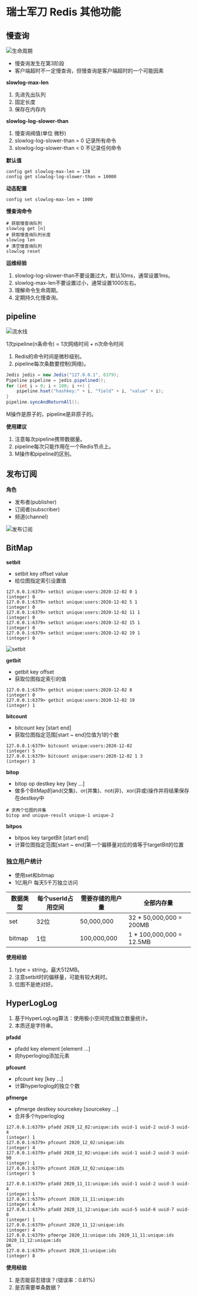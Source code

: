 # 瑞士军刀 Redis 其他功能

## 慢查询

![生命周期](assets/4-1.png)

- 慢查询发生在第3阶段
- 客户端超时不一定慢查询，但慢查询是客户端超时的一个可能因素

**slowlog-max-len**

1. 先进先出队列
2. 固定长度
3. 保存在内存内

**slowlog-log-slower-than**

1. 慢查询阀值(单位 微秒)
2. slowlog-log-slower-than = 0 记录所有命令
3. slowlog-log-slower-than < 0 不记录任何命令

**默认值**

```text
config get slowlog-max-len = 128
config get slowlog-log-slower-than = 10000
```

**动态配置**

```text
config set slowlog-max-len = 1000
```

**慢查询命令**

```shell
# 获取慢查询队列
slowlog get [n]
# 获取慢查询队列长度
slowlog len
# 清空慢查询队列
slowlog reset
```

**运维经验**

1. slowlog-log-slower-than不要设置过大，默认10ms，通常设置1ms。
2. slowlog-max-len不要设置过小，通常设置1000左右。
3. 理解命令生命周期。
4. 定期持久化慢查询。

## pipeline

![流水线](assets/4-2.png)

1次pipeline(n条命令) = 1次网络时间 + n次命令时间

1. Redis的命令时间是微秒级别。
2. pipeline每次条数要控制(网络)。

```java
Jedis jedis = new Jedis("127.0.0.1", 6379);
Pipeline pipeline = jedis.pipelined();
for (int i = 0; i < 100; i ++) {
    pipeline.hset("hashkey:" + i, "field" + i, "value" + i);
}
pipeline.syncAndReturnAll();
```

M操作是原子的，pipeline是非原子的。

**使用建议**

1. 注意每次pipeline携带数据量。
2. pipeline每次只能作用在一个Redis节点上。
3. M操作和pipeline的区别。

## 发布订阅

**角色**

- 发布者(publisher)
- 订阅者(subscriber)
- 频道(channel)

![发布订阅](assets/4-3.png)

## BitMap

**setbit**

- setbit key offset value
- 给位图指定索引设置值

```shell
127.0.0.1:6379> setbit unique:users:2020-12-02 0 1
(integer) 0
127.0.0.1:6379> setbit unique:users:2020-12-02 5 1
(integer) 0
127.0.0.1:6379> setbit unique:users:2020-12-02 11 1
(integer) 0
127.0.0.1:6379> setbit unique:users:2020-12-02 15 1
(integer) 0
127.0.0.1:6379> setbit unique:users:2020-12-02 19 1
(integer) 0
```

![setbit](assets/4-4.png)

**getbit**

- getbit key offset
- 获取位图指定索引的值

```shell
127.0.0.1:6379> getbit unique:users:2020-12-02 8
(integer) 0
127.0.0.1:6379> getbit unique:users:2020-12-02 19
(integer) 1
```

**bitcount**

- bitcount key [start end]
- 获取位图指定范围[start ~ end]位值为1的个数

```shell
127.0.0.1:6379> bitcount unique:users:2020-12-02
(integer) 5
127.0.0.1:6379> bitcount unique:users:2020-12-02 1 3
(integer) 3
```

**bitop**

- bitop op destkey key [key ...]
- 做多个BitMap的and(交集)、or(并集)、not(非)、xor(异或)操作并将结果保存在destkey中

```shell
# 求两个位图的并集
bitop and unique-result unique-1 unique-2
```

**bitpos**

- bitpos key targetBit [start end]
- 计算位图指定范围[start ~ end]第一个偏移量对应的值等于targetBit的位置

### 独立用户统计

- 使用set和bitmap
- 1亿用户 每天5千万独立访问

| 数据类型 | 每个userId占用空间 | 需要存储的用户量 | 全部内存量 |
| --- | --- | --- | --- |
| set | 32位 | 50,000,000 | 32 * 50,000,000 = 200MB |
| bitmap | 1位 | 100,000,000 | 1 * 100,000,000 = 12.5MB |

**使用经验**

1. type = string，最大512MB。
2. 注意setbit时的偏移量，可能有较大耗时。
3. 位图不是绝对好。

## HyperLogLog

1. 基于HyperLogLog算法：使用极小空间完成独立数量统计。
2. 本质还是字符串。

**pfadd**

- pfadd key element [element ...]
- 向hyperloglog添加元素

**pfcount**

- pfcount key [key ...]
- 计算hyperloglog的独立个数

**pfmerge**

- pfmerge destkey sourcekey [sourcekey ...]
- 合并多个hyperloglog

```shell
127.0.0.1:6379> pfadd 2020_12_02:unique:ids uuid-1 uuid-2 uuid-3 uuid-4
(integer) 1
127.0.0.1:6379> pfcount 2020_12_02:unique:ids
(integer) 4
127.0.0.1:6379> pfadd 2020_12_02:unique:ids uuid-1 uuid-2 uuid-3 uuid-90
(integer) 1
127.0.0.1:6379> pfcount 2020_12_02:unique:ids
(integer) 5
```

```shell
127.0.0.1:6379> pfadd 2020_11_11:unique:ids uuid-1 uuid-2 uuid-3 uuid-4
(integer) 1
127.0.0.1:6379> pfcount 2020_11_11:unique:ids
(integer) 4
127.0.0.1:6379> pfadd 2020_11_12:unique:ids uuid-5 uuid-6 uuid-7 uuid-8
(integer) 1
127.0.0.1:6379> pfcount 2020_11_12:unique:ids
(integer) 4
127.0.0.1:6379> pfmerge 2020_11:unique:ids 2020_11_11:unique:ids 2020_11_12:unique:ids
OK
127.0.0.1:6379> pfcount 2020_11:unique:ids
(integer) 8
```

**使用经验**

1. 是否能容忍错误？(错误率：0.81%)
2. 是否需要单条数据？